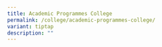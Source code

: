 ```yaml
---
title: Academic Programmes College
permalink: /college/academic-programmes-college/
variant: tiptap
description: ""
---
```

